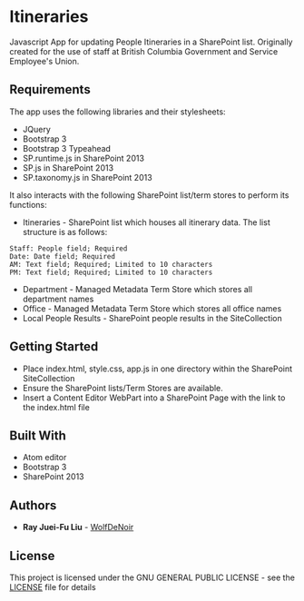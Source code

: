 # Itineraries
Javascript App for updating People Itineraries in a SharePoint list. Originally created for the use of staff at British Columbia Government and Service Employee's Union.

## Requirements
The app uses the following libraries and their stylesheets:
* JQuery
* Bootstrap 3
* Bootstrap 3 Typeahead
* SP.runtime.js in SharePoint 2013
* SP.js in SharePoint 2013
* SP.taxonomy.js in SharePoint 2013

It also interacts with the following SharePoint list/term stores to perform its functions:
* Itineraries - SharePoint list which houses all itinerary data. The list structure is as follows:
```
Staff: People field; Required
Date: Date field; Required
AM: Text field; Required; Limited to 10 characters
PM: Text field; Required; Limited to 10 characters
```
* Department - Managed Metadata Term Store which stores all department names
* Office - Managed Metadata Term Store which stores all office names
* Local People Results - SharePoint people results in the SiteCollection

## Getting Started

* Place index.html, style.css, app.js in one directory within the SharePoint SiteCollection
* Ensure the SharePoint lists/Term Stores are available.
* Insert a Content Editor WebPart into a SharePoint Page with the link to the index.html file

## Built With

* Atom editor
* Bootstrap 3
* SharePoint 2013

## Authors

* **Ray Juei-Fu Liu** - [WolfDeNoir](https://github.com/wolfdenoir)

## License

This project is licensed under the GNU GENERAL PUBLIC LICENSE - see the [LICENSE](LICENSE) file for details
